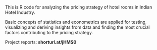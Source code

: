 This is R code for analyzing the pricing strategy of hotel rooms in Indian Hotel Industry.

Basic concepts of statistics and econometrics are applied for testing, visualizing and deriving insights from data and finding the most crucial factors contributing to the pricing strategy.

Project reports: **shorturl.at/jHMS0**
